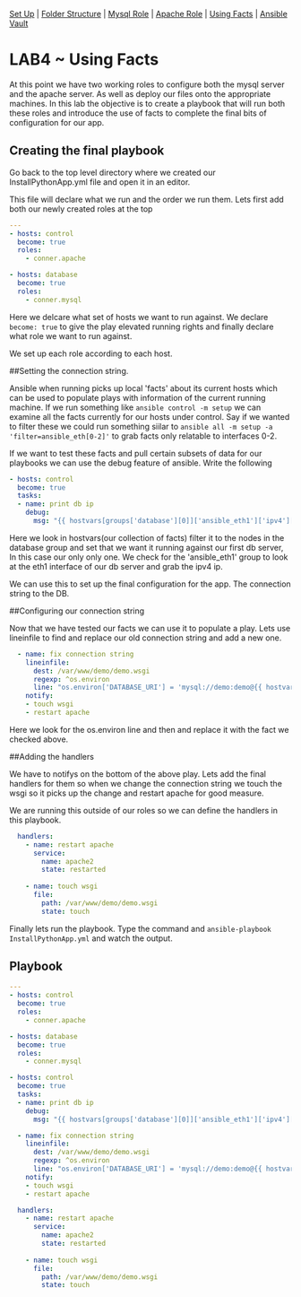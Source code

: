 [Set Up](doc/SetUp.md) | [Folder Structure](doc/lab-001.md) | [Mysql Role](doc/lab-002.md) | [Apache Role](doc/lab-003.md) | [Using Facts](doc/lab-004.md) | [Ansible Vault](doc/lab-005.md)

# LAB4 ~ Using Facts

At this point we have two working roles to configure both the mysql server and the apache server. As well as deploy our files onto the appropriate machines. In this lab the objective is to create a playbook that will run both these roles and introduce the use of facts to complete the final bits of configuration for our app.

## Creating the final playbook

Go back to the top level directory where we created our InstallPythonApp.yml file and open it in an editor.

This file will declare what we run and the order we run them. Lets first add both our newly created roles at the top

```yml
---
- hosts: control
  become: true
  roles:
    - conner.apache

- hosts: database
  become: true
  roles:
    - conner.mysql
```

Here we delcare what set of hosts we want to run against. We declare `become: true` to give the play elevated running rights and finally declare what role we want to run against.

We set up each role according to each host.

##Setting the connection string.

Ansible when running picks up local 'facts' about its current hosts which can be used to populate plays with information of the current running machine. If we run something like `ansible control -m setup` we can examine all the facts currently for our hosts under control. Say if we wanted to filter these we could run something siilar to `ansible all -m setup -a 'filter=ansible_eth[0-2]'` to grab facts only relatable to interfaces 0-2.

If we want to test these facts and pull certain subsets of data for our playbooks we can use the debug feature of ansible. Write the following

```yml
- hosts: control
  become: true
  tasks:
  - name: print db ip
    debug:
      msg: "{{ hostvars[groups['database'][0]]['ansible_eth1']['ipv4']['address'] }}"
```

Here we look in hostvars(our collection of facts) filter it to the nodes in the database group and set that we want it running against our first db server, In this case our only only one. We check for the 'ansible_eth1' group to look at the eth1 interface of our db server and grab the ipv4 ip.

We can use this to set up the final configuration for the app. The connection string to the DB.

##Configuring our connection string

Now that we have tested our facts we can use it to populate a play. Lets use lineinfile to find and replace our old connection string and add a new one.

```yml
  - name: fix connection string
    lineinfile:
      dest: /var/www/demo/demo.wsgi
      regexp: ^os.environ
      line: "os.environ['DATABASE_URI'] = 'mysql://demo:demo@{{ hostvars[groups['database'][0]]['ansible_eth1']['ipv4']['address'] }}/demo'"
    notify:
    - touch wsgi
    - restart apache  
```
Here we look for the os.environ line and then and replace it with the fact we checked above.

##Adding the handlers

We have to notifys on the bottom of the above play. Lets add the final handlers for them so when we change the connection string we touch the wsgi so it picks up the change and restart apache for good measure.

We are running this outside of our roles so we can define the handlers in this playbook.

```yml
  handlers:
    - name: restart apache
      service:
        name: apache2
        state: restarted
    
    - name: touch wsgi
      file:
        path: /var/www/demo/demo.wsgi
        state: touch
```

Finally lets run the playbook. Type the command and `ansible-playbook InstallPythonApp.yml` and watch the output.

## Playbook
```yml
---
- hosts: control
  become: true
  roles:
    - conner.apache

- hosts: database
  become: true
  roles:
    - conner.mysql

- hosts: control
  become: true
  tasks:
  - name: print db ip
    debug:
      msg: "{{ hostvars[groups['database'][0]]['ansible_eth1']['ipv4']['address'] }}"

  - name: fix connection string
    lineinfile:
      dest: /var/www/demo/demo.wsgi
      regexp: ^os.environ
      line: "os.environ['DATABASE_URI'] = 'mysql://demo:demo@{{ hostvars[groups['database'][0]]['ansible_eth1']['ipv4']['address'] }}/demo'"
    notify:
    - touch wsgi
    - restart apache  

  handlers:
    - name: restart apache
      service:
        name: apache2
        state: restarted
    
    - name: touch wsgi
      file:
        path: /var/www/demo/demo.wsgi
        state: touch
```
